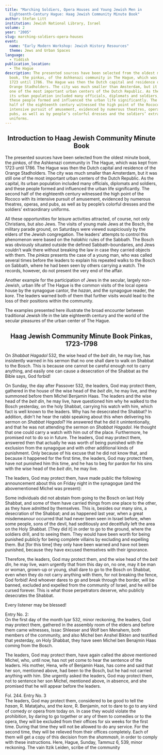 ```yaml
---
title: "Marching Soldiers, Opera Houses and Young Jewish Men in
  Eighteenth-Century Hague: Haag Jewish Community Minute Book"
author: Stefan Litt
institution: Jewish National Library, Israel
volume: 2
year: "2005"
slug: marching-soldiers-opera-houses
event:
  name: "Early Modern Workshop: Jewish History Resources"
  theme: Jews and Urban Spaces
language:
  - Yiddish
publication_location:
  - The Hague
description: The presented sources have been selected from the oldest minute
  book, the pinkas, of the Ashkenazi community in The Hague, which was kept from
  1723 until 1786. The Hague was then the Dutch capital and residence of the
  Orange Stadholders. The city was much smaller than Amsterdam, but it was still
  one of the most important urban centers of the Dutch Republic. As the capital,
  its urban population included many officials, diplomats and soldiers, and
  these people formed and influenced the urban life significantly. The second
  half of the eighteenth century witnessed the high point of the Rococo with its
  intensive pursuit of amusement, evidenced by numerous theatres, operas, and
  pubs, as well as by people’s colorful dresses and the soldiers’ extraordinary
  uniforms.
---
```

<h2 style="text-align: center">Introduction to Haag Jewish Community Minute Book</h2>

The presented sources have been selected from the oldest minute book, the _pinkas_, of the Ashkenazi community in The Hague, which was kept from 1723 until 1786. The Hague was then the Dutch capital and residence of the Orange Stadholders. The city was much smaller than Amsterdam, but it was still one of the most important urban centers of the Dutch Republic. As the capital, its urban population included many officials, diplomats and soldiers, and these people formed and influenced the urban life significantly. The second half of the eighteenth century witnessed the high point of the Rococo with its intensive pursuit of amusement, evidenced by numerous theatres, operas, and pubs, as well as by people’s colorful dresses and the soldiers’ extraordinary uniforms.

All these opportunities for leisure activities attracted, of course, not only Christians, but also Jews. The visits of young male Jews at the Bosch, the military parade ground, on Saturdays were viewed suspiciously by the elders of the Jewish congregation. The leaders’ attempts to control this phenomenon were based on the _halakhic_ rules of the Sabbath. The Bosch was obviously situated outside the defined Sabbath-boundaries, and Jews couldn’t walk there without breaking the law in case they carried objects with them. The _pinkas_ presents the case of a young man, who was called several times before the leaders to explain his repeated walks to the Bosch on Sabbath, where he had been seen by others carrying a watch. The records, however, do not present the very end of the affair.

Another example for the participation of Jews in the secular, largely non-Jewish, urban life of The Hague is the common visits of the local opera house by the synagogue cantor, the _hazan_, and the synagogue reader, the _kore_. The leaders warned both of them that further visits would lead to the loss of their positions within the community.

The examples presented here illustrate the broad encounter between traditional Jewish life in the late eighteenth century and the world of the secular pleasures of the urban center of The Hague.

<h2 style="text-align: center">Haag Jewish Community Minute Book Pinkas, 1723-1798</h2>

On _Shabbat Hagadol_ 532, the wise head of the _beit din_, he may live, has insistently warned in his sermon that no one shall dare to walk on Shabbat to the Bosch. This is because one cannot be careful enough not to carry anything, and easily one can cause a desecration of the Shabbat as the Bible says, God forbid!

On Sunday, the day after Passover 532, the leaders, God may protect them, gathered in the house of the wise head of the _beit din_, he may live, and they summoned before them Michel Benjamin Haas. The leaders and the wise head of the _beit din_, he may live, have questioned him why he walked to the Bosch yesterday, on the holy Shabbat, carrying his watch with him, which fact is well known to the leaders. Why has he desecrated the Shabbat? In addition, didn't he hear the rabbi speaking about this when delivering his sermon on _Shabbat Hagadol_? He answered that he did it unintentionally, and that he was not attending the sermon on _Shabbat Hagadol_. He thought that one could carry a watch with him out of the place. Furthermore, he promised not to do so in future. The leaders, God may protect them, answered then that actually he was worth of being punished with the exclusion from the synagogue and with other additional kinds of punishment. Only because of his excuse that he did not know that, and because it happened for the first time, the leaders, God may protect them, have not punished him this time, and he has to beg for pardon for his sins with the wise head of the _beit din_, he may live.

The leaders, God may protect them, have made public the following announcement about this on Friday night in the synagogue (and the abovementioned Michel was present):

Some individuals did not abstain from going to the Bosch on last Holy Shabbat, and some of them have carried things from one place to the other, as they have admitted by themselves. This is, besides our many sins, a desecration of the Shabbat; and as happened last year, when a great misdemeanour occurred that had never been seen in Israel before, when some people, sons of the devil, had seditiously and deceitfully left the area on the Holy Shabbat. \[They did it\] in order to go to the ground, where the soldiers drill, and to seeing them. They would have been worth for being punished publicly for being complete villains by excluding and expelling them. But \[for this time\] they only have been warned and have not been punished, because they have excused themselves with their ignorance.

Therefore, the leaders, God may protect them, and the wise head of the _beit din_, he may live, warn urgently that from this day on, no one, may it be man or woman, grown-up or young, shall dare to go to the Bosch on Shabbat, even when they do not carry anything with them, for not breaking the fence, God forbid! And whoever dares to go and break through the border, will be banned, excluded and expelled from the community of Israel, and he will be cursed forever. This is what those perpetrators deserve, who publicly desecrates the Shabbat.

Every listener may be blessed!

Entry No. 2:  
On the first day of the month Iyar 532, minor reckoning, the leaders, God may protect them, gathered in the assembly room of the elders and before them came witnesses, Issac Shleeser and Wolf ben Menahem, both members of the community, and also Michel ben Anshel Bikten and testified that yesterday, on Holy Shabbat, they have seen Michel ben Benajmin Haas coming from the Bosch.

The leaders, God may protect them, have again called the above mentioned Michel, who, until now, has not yet come to hear the sentence of the leaders. His mother, Hena, wife of Benjamin Haas, has come and said that her son, mentioned above, had been to the Bosch, but he had not carried anything with him. She urgently asked the leaders, God may protect them, not to sentence her son Michel, mentioned above, in absence, and she promised that he will appear before the leaders.

Fol. 244. Entry No. 3  
The leaders, God may protect them, considered to be good to tell the _hasan_, R. Matatjahu, and the _kore_, R. Benjamin, not to dare to go to any kind of comedy or opera from today on. In case they would violate the prohibition, by daring to go together or any of them to comedies or to the opera, they will be excluded from their offices for six weeks for the first time. During that time they will not be allowed to do any service. For the second time, they will be relieved from their offices completely. Each of them will get a copy of this decision from the _shammash_, in order to comply with these instructions. Here, Hague, Sunday, Tammuz 6, 539, minor reckoning. The vain Itzik Leiden, scribe of the community